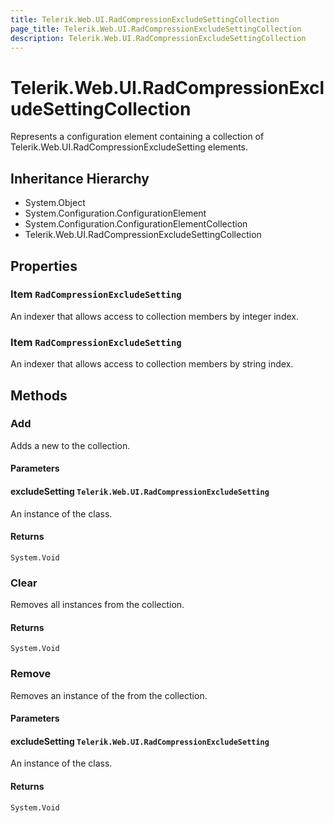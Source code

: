 ```yaml
---
title: Telerik.Web.UI.RadCompressionExcludeSettingCollection
page_title: Telerik.Web.UI.RadCompressionExcludeSettingCollection
description: Telerik.Web.UI.RadCompressionExcludeSettingCollection
---
```


# Telerik.Web.UI.RadCompressionExcludeSettingCollection

Represents a configuration element containing a collection of Telerik.Web.UI.RadCompressionExcludeSetting elements.

## Inheritance Hierarchy

* System.Object
* System.Configuration.ConfigurationElement
* System.Configuration.ConfigurationElementCollection
* Telerik.Web.UI.RadCompressionExcludeSettingCollection

## Properties

###  Item `RadCompressionExcludeSetting`

An indexer that allows access to collection members by integer index.

###  Item `RadCompressionExcludeSetting`

An indexer that allows access to collection members by string index.

## Methods

###  Add

Adds a new  to the collection.

#### Parameters

#### excludeSetting `Telerik.Web.UI.RadCompressionExcludeSetting`

An instance of the  class.

#### Returns

`System.Void` 

###  Clear

Removes all  instances from the collection.

#### Returns

`System.Void` 

###  Remove

Removes an instance of the  from the collection.

#### Parameters

#### excludeSetting `Telerik.Web.UI.RadCompressionExcludeSetting`

An instance of the  class.

#### Returns

`System.Void` 


